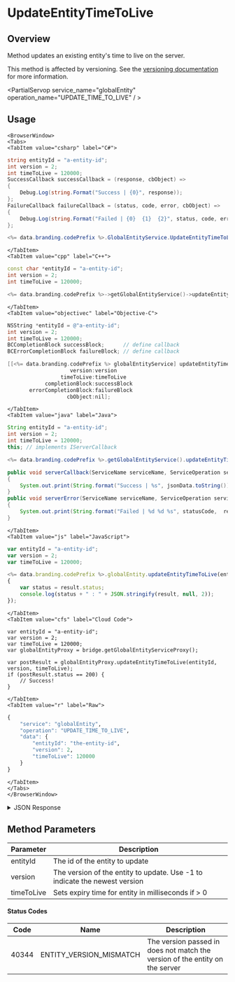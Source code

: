 # UpdateEntityTimeToLive
## Overview
Method updates an existing entity's time to live on the server.

This method is affected by versioning. See the [versioning documentation](/api/appendix/version) for more information.

<PartialServop service_name="globalEntity" operation_name="UPDATE_TIME_TO_LIVE" / >

## Usage

```mdx-code-block
<BrowserWindow>
<Tabs>
<TabItem value="csharp" label="C#">
```

```csharp
string entityId = "a-entity-id";
int version = 2;
int timeToLive = 120000;
SuccessCallback successCallback = (response, cbObject) =>
{
    Debug.Log(string.Format("Success | {0}", response));
};
FailureCallback failureCallback = (status, code, error, cbObject) =>
{
    Debug.Log(string.Format("Failed | {0}  {1}  {2}", status, code, error));
};

<%= data.branding.codePrefix %>.GlobalEntityService.UpdateEntityTimeToLive(entityId, version, timeToLive, successCallback, failureCallback);
```

```mdx-code-block
</TabItem>
<TabItem value="cpp" label="C++">
```

```cpp
const char *entityId = "a-entity-id";
int version = 2;
int timeToLive = 120000;

<%= data.branding.codePrefix %>->getGlobalEntityService()->updateEntityTimeToLive(entityId, version, timeToLive, this);
```

```mdx-code-block
</TabItem>
<TabItem value="objectivec" label="Objective-C">
```

```objectivec
NSString *entityId = @"a-entity-id";
int version = 2;
int timeToLive = 120000;
BCCompletionBlock successBlock;      // define callback
BCErrorCompletionBlock failureBlock; // define callback

[[<%= data.branding.codePrefix %> globalEntityService] updateEntityTimeToLive:entityId
                    version:version
                 timeToLive:timeToLive
            completionBlock:successBlock
       errorCompletionBlock:failureBlock
                   cbObject:nil];
```

```mdx-code-block
</TabItem>
<TabItem value="java" label="Java">
```

```java
String entityId = "a-entity-id";
int version = 2;
int timeToLive = 120000;
this; // implements IServerCallback

<%= data.branding.codePrefix %>.getGlobalEntityService().updateEntityTimeToLive(entityId, version, timeToLive, this);

public void serverCallback(ServiceName serviceName, ServiceOperation serviceOperation, JSONObject jsonData)
{
    System.out.print(String.format("Success | %s", jsonData.toString()));
}
public void serverError(ServiceName serviceName, ServiceOperation serviceOperation, int statusCode, int reasonCode, String jsonError)
{
    System.out.print(String.format("Failed | %d %d %s", statusCode,  reasonCode, jsonError.toString()));
}
```

```mdx-code-block
</TabItem>
<TabItem value="js" label="JavaScript">
```

```javascript
var entityId = "a-entity-id";
var version = 2;
var timeToLive = 120000;

<%= data.branding.codePrefix %>.globalEntity.updateEntityTimeToLive(entityId, version, timeToLive, result =>
{
	var status = result.status;
	console.log(status + " : " + JSON.stringify(result, null, 2));
});
```

```mdx-code-block
</TabItem>
<TabItem value="cfs" label="Cloud Code">
```

```cfscript
var entityId = "a-entity-id";
var version = 2;
var timeToLive = 120000;
var globalEntityProxy = bridge.getGlobalEntityServiceProxy();

var postResult = globalEntityProxy.updateEntityTimeToLive(entityId, version, timeToLive);
if (postResult.status == 200) {
    // Success!
}
```

```mdx-code-block
</TabItem>
<TabItem value="r" label="Raw">
```

```r
{
	"service": "globalEntity",
	"operation": "UPDATE_TIME_TO_LIVE",
	"data": {
		"entityId": "the-entity-id",
		"version": 2,
		"timeToLive": 120000
	}
}
```

```mdx-code-block
</TabItem>
</Tabs>
</BrowserWindow>
```

<details>
<summary>JSON Response</summary>

```json
{
    "status": 200,
    "data": {
        "gameId": "123456",
        "entityId": "14281c38-abf6-4ca2-8436-b2bdwas8d5a9a",
        "ownerId": "784cc6c6-4569-4d75-bd10-62dwa8ae0218",
        "entityType": "test",
        "entityIndexedId" : "indexTest",
        "version": 1,
        "data": {
            "testData": 1234
        },
        "acl": {
            "other": 1
        },
        "expiresAt": 1449861422588,
        "timeToLive": 2342342,
        "createdAt": 1449861388021,
        "updatedAt": 1449861388021
    }
}
```
</details>

## Method Parameters
Parameter | Description
--------- | -----------
entityId | The id of the entity to update
version | The version of the entity to update. Use -1 to indicate the newest version
timeToLive | Sets expiry time for entity in milliseconds if > 0
#### Status Codes
Code | Name | Description
---- | ---- | -----------
40344 | ENTITY_VERSION_MISMATCH | The version passed in does not match the version of the entity on the server



